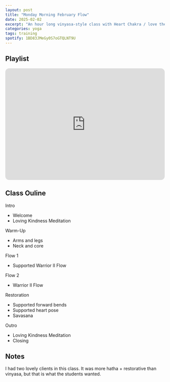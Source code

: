 ```yaml
---
layout: post
title: "Monday Morning February Flow"
date: 2025-02-02
excerpt: "An hour long vinyasa-style class with Heart Chakra / love theme."
categories: yoga
tags: training
spotify: 1BD83JMeGy0S7oGTQLNT9U
---
```


## Playlist

<iframe style="border-radius:12px" src="https://open.spotify.com/embed/playlist/{{ page.spotify }}?utm_source=generator" width="100%" height="352" frameBorder="0" allowfullscreen="" allow="autoplay; clipboard-write; encrypted-media; fullscreen; picture-in-picture" loading="lazy"></iframe>  


## Class Ouline

Intro

* Welcome
* Loving Kindness Meditation

Warm-Up

* Arms and legs
* Neck and core 

Flow 1

* Supported Warrior II Flow

Flow 2

* Warrior II Flow

Restoration

* Supported forward bends
* Supported heart pose
* Savasana

Outro

* Loving Kindness Meditation
* Closing

## Notes

I had two lovely clients in this class. It was more hatha + restorative than vinyasa, but that is what the students wanted. 